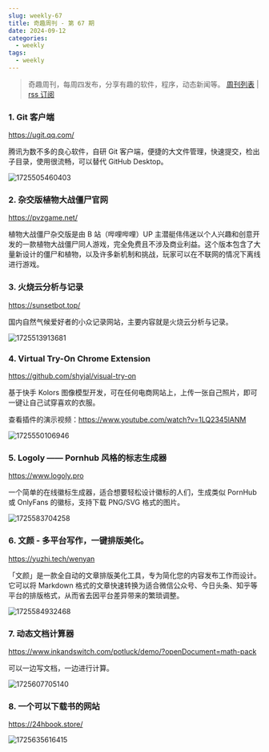 ```yaml
---
slug: weekly-67
title: 奇趣周刊 - 第 67 期
date: 2024-09-12
categories:
  - weekly
tags:
  - weekly
---
```


> 奇趣周刊，每周四发布，分享有趣的软件，程序，动态新闻等。 [周刊列表](/categories/weekly/) | [rss 订阅](/categories/weekly/index.xml)  

### 1. Git 客户端

https://ugit.qq.com/

腾讯为数不多的良心软件，自研 Git 客户端，便捷的大文件管理，快速提交，检出子目录，使用很流畅，可以替代 GitHub Desktop。

![1725505460403](https://imgurl.zishu.me/2024/09/1725505460403.webp)

### 2. 杂交版植物大战僵尸官网

https://pvzgame.net/

植物大战僵尸杂交版是由 B 站（哔哩哔哩）UP 主潜艇伟伟迷以个人兴趣和创意开发的一款植物大战僵尸同人游戏，完全免费且不涉及商业利益​ ​。这个版本包含了大量新设计的僵尸和植物，以及许多新机制和挑战，玩家可以在不联网的情况下离线进行游戏​。

### 3. 火烧云分析与记录

https://sunsetbot.top/

国内自然气候爱好者的小众记录网站，主要内容就是火烧云分析与记录。

![1725513913681](https://imgurl.zishu.me/2024/09/1725513913681.webp)

### 4. Virtual Try-On Chrome Extension

https://github.com/shyjal/visual-try-on

基于快手 Kolors 图像模型开发，可在任何电商网站上，上传一张自己照片，即可一键让自己试穿喜欢的衣服。

查看插件的演示视频：https://www.youtube.com/watch?v=1LQ2345lANM

![1725550106946](https://imgurl.zishu.me/2024/08/1725550106946.webp)

### 5. Logoly —— Pornhub 风格的标志生成器

https://www.logoly.pro

一个简单的在线徽标生成器，适合想要轻松设计徽标的人们，生成类似 PornHub 或 OnlyFans 的徽标，支持下载 PNG/SVG 格式的图片。

![1725583704258](https://imgurl.zishu.me/2024/09/1725583704258.webp)

### 6. 文颜 - 多平台写作，一键排版美化。

https://yuzhi.tech/wenyan

「文颜」是一款全自动的文章排版美化工具，专为简化您的内容发布工作而设计。它可以将 Markdown 格式的文章快速转换为适合微信公众号、今日头条、知乎等平台的排版格式，从而省去因平台差异带来的繁琐调整。

![1725584932468](https://imgurl.zishu.me/2024/09/1725584932468.webp)

### 7. 动态文档计算器

https://www.inkandswitch.com/potluck/demo/?openDocument=math-pack

可以一边写文档，一边进行计算。

![1725607705140](https://imgurl.zishu.me/2024/09/1725607705140.webp)

### 8. 一个可以下载书的网站

https://24hbook.store/

![1725635616415](https://imgurl.zishu.me/2024/09/1725635616415.webp)
